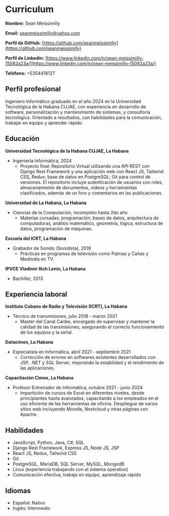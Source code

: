 # Curriculum

**Nombre:** Sean Meissimilly

**Email:** [seanmeissimilly@yahoo.com](mailto:seanmeissimilly@yahoo.com)

**Perfil de GitHub:** [https://github.com/seanmeissimilly](https://github.com/seanmeissimilly)

**Perfil de Linkedin:** [https://www.linkedin.com/in/sean-meissimilly-15082a23a/](https://www.linkedin.com/in/sean-meissimilly-15082a23a/)

**Teléfono:** +5354418127

## Perfil profesional

Ingeniero Informático graduado en el año 2024 en la Universidad Tecnológica de la Habana CUJAE, con experiencia en desarrollo de software, personalización y mantenimiento de sistemas, y consultoría tecnológica. Orientado a resultados, con habilidades para la comunicación, trabajar en equipo y aprender rápido.

## Educación

**Universidad Tecnológica de la Habana CUJAE, La Habana**

- Ingeniería Informática, 2024
  - Proyecto final: Repositorio Virtual utilizando una API REST con Django Rest Framework y una aplicación web con React JS, Tailwind CSS, Redux; base de datos en PostgreSQL; Git para control de versiones. El repositorio incluye autenticación de usuarios con roles, almacenamiento de documentos, videos y herramientas clasificados, además de un foro y comentarios en las publicaciones.

**Universidad de La Habana, La Habana**

- Ciencias de la Computación, incompleto hasta 2do año
  - Materias cursadas: programación, bases de datos, arquitectura de computadoras, análisis matemático, geometría, lógica, estructura de datos, programación de máquinas.

**Escuela del ICRT, La Habana**

- Grabador de Sonido (Sonidista), 2019
  - Prácticas en programas de televisión como Palmas y Cañas y Mediodía en TV.

**IPVCE Vladimir Ilich Lenin, La Habana**

- Bachiller, 2013

## Experiencia laboral

**Instituto Cubano de Radio y Televisión (ICRT), La Habana**

- Técnico de transmisiones, julio 2018 - marzo 2021
  - Master del Canal Caribe, encargado de supervisar y mantener la calidad de las transmisiones, asegurando el correcto funcionamiento de los equipos y la señal.

**Datacimex, La Habana**

- Especialista en Informática, abril 2021 - septiembre 2021
  - Corrección de errores en softwares existentes desarrollados con JSP, .NET y SQL Server, mejorando la estabilidad y el rendimiento de las aplicaciones.

**Capacitación Cimex, La Habana**

- Profesor Entrenador de Informática, octubre 2021 - junio 2024
  - Impartición de cursos de Excel en diferentes niveles, desde principiantes hasta avanzados, capacitando a los empleados en el uso eficiente de las herramientas de oficina. Despliegue de varios sitios web incluyendo Moodle, Nextcloud y otras páginas con Apache.

## Habilidades

- JavaScript, Python, Java, C#, SQL
- Django Rest Framework, Express JS, Node JS, JSP
- React JS, Redux, Tailwind CSS
- Git
- PostgreSQL, MariaDB, SQL Server, MySQL, MongodB
- Linux (experiencia trabajando con el sistema operativo)
- Comunicación efectiva, trabajo en equipo, aprendizaje rápido

## Idiomas

- Español: Nativo
- Inglés: Intermedio
